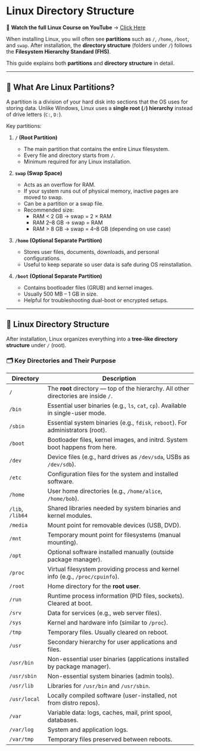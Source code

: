 # Linux Directory Structure

🎥 **Watch the full Linux Course on YouTube** → [Click Here](https://youtu.be/tdxQ0O1qu9U?list=PLJB9b1bbB85HR7xXgpuWTibPWTprBEVi0)

When installing Linux, you will often see **partitions** such as `/`, `/home`, `/boot`, and `swap`. After installation, the **directory structure** (folders under `/`) follows the **Filesystem Hierarchy Standard (FHS)**.  

This guide explains both **partitions** and **directory structure** in detail.

---

## 📌 What Are Linux Partitions?

A partition is a division of your hard disk into sections that the OS uses for storing data. Unlike Windows, Linux uses a **single root (`/`) hierarchy** instead of drive letters (`C:`, `D:`).  

Key partitions:

1. **`/` (Root Partition)**  
   - The main partition that contains the entire Linux filesystem.  
   - Every file and directory starts from `/`.  
   - Minimum required for any Linux installation.  

2. **`swap` (Swap Space)**  
   - Acts as an overflow for RAM.  
   - If your system runs out of physical memory, inactive pages are moved to swap.  
   - Can be a partition or a swap file.  
   - Recommended size:  
     - RAM < 2 GB → swap = 2 × RAM  
     - RAM 2–8 GB → swap = RAM  
     - RAM > 8 GB → swap = 4–8 GB (depending on use case)  

3. **`/home` (Optional Separate Partition)**  
   - Stores user files, documents, downloads, and personal configurations.  
   - Useful to keep separate so user data is safe during OS reinstallation.  

4. **`/boot` (Optional Separate Partition)**  
   - Contains bootloader files (GRUB) and kernel images.  
   - Usually 500 MB – 1 GB in size.  
   - Helpful for troubleshooting dual-boot or encrypted setups.  

---

## 📌 Linux Directory Structure

After installation, Linux organizes everything into a **tree-like directory structure** under `/` (root).  

### 🗂️ Key Directories and Their Purpose

| Directory | Description |
|-----------|-------------|
| `/` | The **root** directory — top of the hierarchy. All other directories are inside `/`. |
| `/bin` | Essential user binaries (e.g., `ls`, `cat`, `cp`). Available in single-user mode. |
| `/sbin` | Essential system binaries (e.g., `fdisk`, `reboot`). For administrators (root). |
| `/boot` | Bootloader files, kernel images, and initrd. System boot happens from here. |
| `/dev` | Device files (e.g., hard drives as `/dev/sda`, USBs as `/dev/sdb`). |
| `/etc` | Configuration files for the system and installed software. |
| `/home` | User home directories (e.g., `/home/alice`, `/home/bob`). |
| `/lib`, `/lib64` | Shared libraries needed by system binaries and kernel modules. |
| `/media` | Mount point for removable devices (USB, DVD). |
| `/mnt` | Temporary mount point for filesystems (manual mounting). |
| `/opt` | Optional software installed manually (outside package manager). |
| `/proc` | Virtual filesystem providing process and kernel info (e.g., `/proc/cpuinfo`). |
| `/root` | Home directory for the **root user**. |
| `/run` | Runtime process information (PID files, sockets). Cleared at boot. |
| `/srv` | Data for services (e.g., web server files). |
| `/sys` | Kernel and hardware info (similar to `/proc`). |
| `/tmp` | Temporary files. Usually cleared on reboot. |
| `/usr` | Secondary hierarchy for user applications and files. |
| `/usr/bin` | Non-essential user binaries (applications installed by package manager). |
| `/usr/sbin` | Non-essential system binaries (admin tools). |
| `/usr/lib` | Libraries for `/usr/bin` and `/usr/sbin`. |
| `/usr/local` | Locally compiled software (user-installed, not from distro repos). |
| `/var` | Variable data: logs, caches, mail, print spool, databases. |
| `/var/log` | System and application logs. |
| `/var/tmp` | Temporary files preserved between reboots. |
